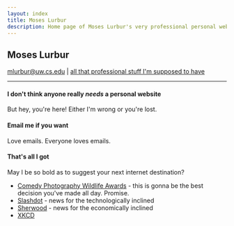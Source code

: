 ```yaml
---
layout: index
title: Moses Lurbur
description: Home page of Moses Lurbur's very professional personal website
---
```


## Moses Lurbur
mlurbur@uw.cs.edu | [all that professional stuff I'm supposed to have]({{url}}/cv)

------

#### I don't think anyone really _needs_ a personal website 
But hey, you're here! Either I'm wrong or you're lost.

#### Email me if you want
Love emails. Everyone loves emails.

#### That's all I got
May I be so bold as to suggest your next internet destination?

- [Comedy Photography Wildlife Awards](https://www.comedywildlifephoto.com/) - this is gonna be the best decision you've made all day. Promise.
- [Slashdot](https://slashdot.org/) - news for the technologically inclined
- [Sherwood](https://sherwood.news/) - news for the economically inclined
- [XKCD](https://xkcd.com/2456/)
